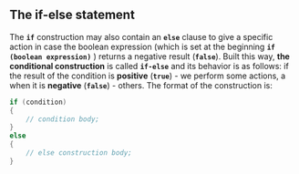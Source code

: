 ## The if-else statement

The **`if`** construction may also contain an **`else`** clause to give a specific action in case the boolean expression (which is set at the beginning **`if (boolean expression)`** ) returns a negative result (**`false`**). Built this way, **the conditional construction** is called **`if-else`** and its behavior is as follows: if the result of the condition is **positive** (**`true`**) - we perform some actions, a when it is **negative** (**`false`**) - others. The format of the construction is:

```csharp
if (condition)
{
    // condition body;
}
else
{
    // еlse construction body;
}

```
